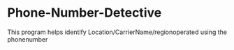 # Phone-Number-Detective
This program helps identify Location/CarrierName/regionoperated using the phonenumber 

